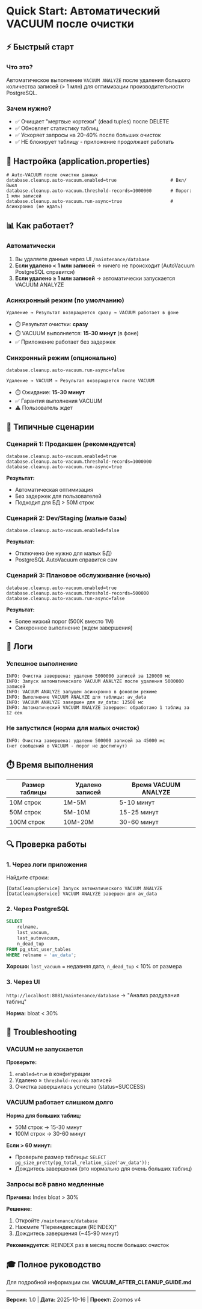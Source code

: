 # Quick Start: Автоматический VACUUM после очистки

## ⚡ Быстрый старт

### Что это?

Автоматическое выполнение `VACUUM ANALYZE` после удаления большого количества записей (> 1 млн) для оптимизации производительности PostgreSQL.

### Зачем нужно?

- ✅ Очищает "мертвые кортежи" (dead tuples) после DELETE
- ✅ Обновляет статистику таблиц
- ✅ Ускоряет запросы на 20-40% после больших очисток
- ✅ НЕ блокирует таблицу - приложение продолжает работать

## 🎯 Настройка (application.properties)

```properties
# Auto-VACUUM после очистки данных
database.cleanup.auto-vacuum.enabled=true                    # Вкл/Выкл
database.cleanup.auto-vacuum.threshold-records=1000000       # Порог: 1 млн записей
database.cleanup.auto-vacuum.run-async=true                  # Асинхронно (не ждать)
```

## 📊 Как работает?

### Автоматически

1. Вы удаляете данные через UI `/maintenance/database`
2. **Если удалено < 1 млн записей** → ничего не происходит (AutoVacuum PostgreSQL справится)
3. **Если удалено ≥ 1 млн записей** → автоматически запускается VACUUM ANALYZE

### Асинхронный режим (по умолчанию)

```
Удаление → Результат возвращается сразу → VACUUM работает в фоне
```

- ⏱️ Результат очистки: **сразу**
- ⏱️ VACUUM выполняется: **15-30 минут** (в фоне)
- ✅ Приложение работает без задержек

### Синхронный режим (опционально)

```properties
database.cleanup.auto-vacuum.run-async=false
```

```
Удаление → VACUUM → Результат возвращается после VACUUM
```

- ⏱️ Ожидание: **15-30 минут**
- ✅ Гарантия выполнения VACUUM
- ⚠️ Пользователь ждет

## 🔧 Типичные сценарии

### Сценарий 1: Продакшен (рекомендуется)

```properties
database.cleanup.auto-vacuum.enabled=true
database.cleanup.auto-vacuum.threshold-records=1000000
database.cleanup.auto-vacuum.run-async=true
```

**Результат:**
- Автоматическая оптимизация
- Без задержек для пользователей
- Подходит для БД > 50M строк

### Сценарий 2: Dev/Staging (малые базы)

```properties
database.cleanup.auto-vacuum.enabled=false
```

**Результат:**
- Отключено (не нужно для малых БД)
- PostgreSQL AutoVacuum справится сам

### Сценарий 3: Плановое обслуживание (ночью)

```properties
database.cleanup.auto-vacuum.enabled=true
database.cleanup.auto-vacuum.threshold-records=500000
database.cleanup.auto-vacuum.run-async=false
```

**Результат:**
- Более низкий порог (500K вместо 1M)
- Синхронное выполнение (ждем завершения)

## 📝 Логи

### Успешное выполнение

```
INFO: Очистка завершена: удалено 5000000 записей за 120000 мс
INFO: Запуск автоматического VACUUM ANALYZE после удаления 5000000 записей
INFO: VACUUM ANALYZE запущен асинхронно в фоновом режиме
INFO: Выполнение VACUUM ANALYZE для таблицы: av_data
INFO: VACUUM ANALYZE завершен для av_data: 12500 мс
INFO: Автоматический VACUUM ANALYZE завершен: обработано 1 таблиц за 12 сек
```

### Не запустился (норма для малых очисток)

```
INFO: Очистка завершена: удалено 500000 записей за 45000 мс
(нет сообщений о VACUUM - порог не достигнут)
```

## ⏱️ Время выполнения

| Размер таблицы | Удалено записей | Время VACUUM ANALYZE |
|----------------|----------------|----------------------|
| 10M строк | 1M-5M | 5-10 минут |
| 50M строк | 5M-10M | 15-25 минут |
| 100M строк | 10M-20M | 30-60 минут |

## 🔍 Проверка работы

### 1. Через логи приложения

Найдите строки:
```
[DataCleanupService] Запуск автоматического VACUUM ANALYZE
[DataCleanupService] VACUUM ANALYZE завершен для av_data
```

### 2. Через PostgreSQL

```sql
SELECT
    relname,
    last_vacuum,
    last_autovacuum,
    n_dead_tup
FROM pg_stat_user_tables
WHERE relname = 'av_data';
```

**Хорошо:** `last_vacuum` = недавняя дата, `n_dead_tup` < 10% от размера

### 3. Через UI

`http://localhost:8081/maintenance/database` → "Анализ раздувания таблиц"

**Норма:** bloat < 30%

## 🚨 Troubleshooting

### VACUUM не запускается

**Проверьте:**
1. `enabled=true` в конфигурации
2. Удалено ≥ `threshold-records` записей
3. Очистка завершилась успешно (status=SUCCESS)

### VACUUM работает слишком долго

**Норма для больших таблиц:**
- 50M строк → 15-30 минут
- 100M строк → 30-60 минут

**Если > 60 минут:**
- Проверьте размер таблицы: `SELECT pg_size_pretty(pg_total_relation_size('av_data'));`
- Дождитесь завершения (это нормально для очень больших таблиц)

### Запросы всё равно медленные

**Причина:** Index bloat > 30%

**Решение:**
1. Откройте `/maintenance/database`
2. Нажмите "Переиндексация (REINDEX)"
3. Дождитесь завершения (~45-90 минут)

**Рекомендуется:** REINDEX раз в месяц после больших очисток

## 🎓 Полное руководство

Для подробной информации см. **VACUUM_AFTER_CLEANUP_GUIDE.md**

---

**Версия:** 1.0 | **Дата:** 2025-10-16 | **Проект:** Zoomos v4
